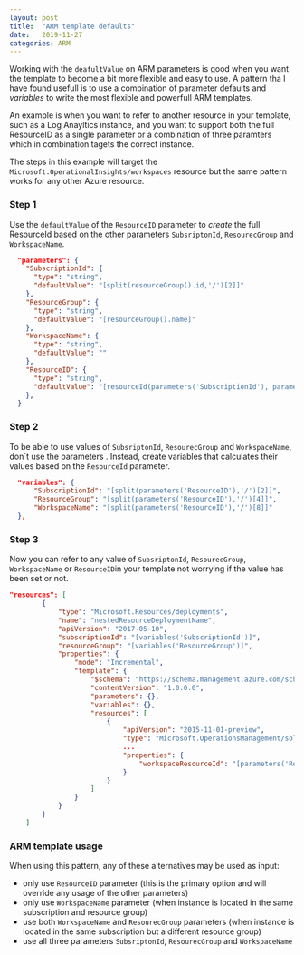 ```yaml
---
layout: post
title:  "ARM template defaults"
date:   2019-11-27
categories: ARM
---
```

Working with the `deafultValue` on ARM parameters is good when you want the template to become a bit more flexible and easy to use. A pattern tha I have found usefull is to use a combination of parameter defaults and _variables_ to write the most flexible and powerfull ARM templates.

An example is when you want to refer to another resource in your template, such as a Log Anayltics instance, and you want to support both the full ResourceID as a single parameter or a combination of three paramters which in combination tagets the correct instance. 

The steps in this example will target the  `Microsoft.OperationalInsights/workspaces` resource but the same pattern works for any other Azure resource.

### Step 1
Use the `defaultValue` of the `ResourceID` parameter to _create_ the full ResourceId based on the other parameters `SubsriptonId`, `ResourecGroup` and `WorkspaceName`. 

```json
  "parameters": {
    "SubscriptionId": {
      "type": "string",
      "defaultValue": "[split(resourceGroup().id,'/')[2]]"
    },
    "ResourceGroup": {
      "type": "string",
      "defaultValue": "[resourceGroup().name]"
    },
    "WorkspaceName": {
      "type": "string",
      "defaultValue": ""
    },
    "ResourceID": {
      "type": "string",
      "defaultValue": "[resourceId(parameters('SubscriptionId'), parameters('ResourceGroup'), 'Microsoft.OperationalInsights/workspaces', parameters('WorkspaceName'))]"
    },
  }
```

### Step 2
To be able to use values of `SubsriptonId`, `ResourecGroup` and `WorkspaceName`, don´t use the parameters . Instead, create variables that calculates their values based on the `ResourceId` parameter.

```json
  "variables": {
      "SubscriptionId": "[split(parameters('ResourceID'),'/')[2]]",
      "ResourceGroup": "[split(parameters('ResourceID'),'/')[4]]",
      "WorkspaceName": "[split(parameters('ResourceID'),'/')[8]]"
  },
```

### Step 3
Now you can refer to any value of `SubsriptonId`, `ResourecGroup`, `WorkspaceName` or `ResourceÍD`in your template not worrying if the value has been set or not.


```json
"resources": [
        {
            "type": "Microsoft.Resources/deployments",
            "name": "nestedResourceDeploymentName",
            "apiVersion": "2017-05-10",
            "subscriptionId": "[variables('SubscriptionId')]",
            "resourceGroup": "[variables('ResourceGroup')]",
            "properties": {
                "mode": "Incremental",
                "template": {
                    "$schema": "https://schema.management.azure.com/schemas/2015-01-01/deploymentTemplate.json#",
                    "contentVersion": "1.0.0.0",
                    "parameters": {},
                    "variables": {},
                    "resources": [
                        {
                            "apiVersion": "2015-11-01-preview",
                            "type": "Microsoft.OperationsManagement/solutions",
                            ...
                            "properties": {
                                "workspaceResourceId": "[parameters('ResourceID')]"
                            }
                        }
                    ]
                }
            }
        }
    ]
```

### ARM template usage

When using this pattern, any of these alternatives may be used as input:
* only use `ResourceID` parameter (this is the primary option and will override any usage of the other parameters)
* only use `WorkspaceName` parameter (when instance is located in the same subscription and resource group)
* use both `WorkspaceName` and `ResourecGroup` parameters (when instance is located in the same subscription but a different resource group)
* use all three parameters `SubsriptonId`, `ResourecGroup` and `WorkspaceName`